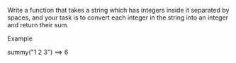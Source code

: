 Write a function that takes a string which has integers inside it separated by spaces, and your task is to convert each integer in the string into an integer and return their sum.  

Example  

summy("1 2 3")  ==> 6  